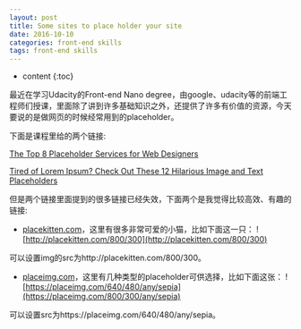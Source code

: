 ```yaml
---
layout: post
title: Some sites to place holder your site
date: 2016-10-10
categories: front-end skills
tags: front-end skills
---
```


* content
{:toc}

最近在学习Udacity的Front-end Nano degree，由google、udacity等的前端工程师们授课，里面除了讲到许多基础知识之外，还提供了许多有价值的资源，今天要说的是做网页的时候经常用到的placeholder。

下面是课程里给的两个链接:

[The Top 8 Placeholder Services for Web Designers](https://code.tutsplus.com/articles/the-top-8-placeholder-services-for-web-designers--net-19485)

[Tired of Lorem Ipsum? Check Out These 12 Hilarious Image and Text Placeholders](https://blog.crazyegg.com/2012/03/30/image-and-text-placeholder/)

但是两个链接里面提到的很多链接已经失效，下面两个是我觉得比较高效、有趣的链接:

* [placekitten.com](http://placekitten.com/)，这里有很多非常可爱的小猫，比如下面这一只：
![http://placekitten.com/800/300](http://placekitten.com/800/300)

可以设置img的src为http://placekitten.com/800/300。

* [placeimg.com](https://placeimg.com)，这里有几种类型的placeholder可供选择，比如下面这张：
![https://placeimg.com/640/480/any/sepia](https://placeimg.com/800/300/any/sepia)

可以设置src为https://placeimg.com/640/480/any/sepia。